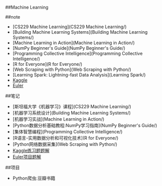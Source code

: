 ##Machine Learning


##note
- [CS229 Machine Learning](CS229 Machine Learning/)
- [Building Machine Learning Systems](Building Machine Learning Systems/)
- [Machine Learning in Action](Machine Learning in Action/)
- [NumPy Beginner's Guide](NumPy Beginner's Guide/)
- [Programming Collective Intelligence](Programming Collective Intelligence/)
- [R for Everyone](R for Everyone/)
- [Web Scraping with Python](Web Scraping with Python/)
- [Learning Spark: Lightning-fast Data Analysis](Learning Spark/)
- [Kaggle](Kaggle/)
- [Euler](Euler/)


##笔记
- [斯坦福大学《机器学习》课程](CS229 Machine Learning/)
- [机器学习系统设计](Building Machine Learning Systems/)
- [机器学习实战](Machine Learning in Action/)
- [Python数据分析基础教程:NumPy学习指南](NumPy Beginner's Guide/)
- [集体智慧编程](Programming Collective Intelligence/)
- [R语言-实用数据分析和可视化技术](R for Everyone/)
- [Python网络数据采集](Web Scraping with Python/)
- [Kaggle练习题题解](Kaggle/)
- [Euler项目题解](Euler/)


##项目
- Python爬虫:豆瓣书籍
